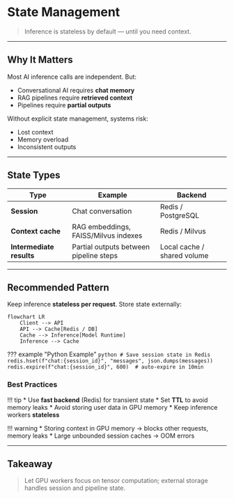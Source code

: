 # State Management

> Inference is stateless by default — until you need context.

---

## Why It Matters

Most AI inference calls are independent. But:

- Conversational AI requires **chat memory**
- RAG pipelines require **retrieved context**
- Pipelines require **partial outputs**

Without explicit state management, systems risk:

- Lost context  
- Memory overload  
- Inconsistent outputs  

---

## State Types

| Type                     | Example                                | Backend                     |
| ------------------------ | -------------------------------------- | --------------------------- |
| **Session**              | Chat conversation                      | Redis / PostgreSQL          |
| **Context cache**        | RAG embeddings, FAISS/Milvus indexes   | Redis / Milvus              |
| **Intermediate results** | Partial outputs between pipeline steps | Local cache / shared volume |


---

## Recommended Pattern

Keep inference **stateless per request**. Store state externally:

```mermaid
flowchart LR
    Client --> API
    API --> Cache[Redis / DB]
    Cache --> Inference[Model Runtime]
    Inference --> Cache
```

??? example "Python Example"
    ```python
    # Save session state in Redis
    redis.hset(f"chat:{session_id}", "messages", json.dumps(messages))
    redis.expire(f"chat:{session_id}", 600)  # auto-expire in 10min
    ```

### Best Practices

!!! tip
    * Use **fast backend** (Redis) for transient state
    * Set **TTL** to avoid memory leaks
    * Avoid storing user data in GPU memory
    * Keep inference workers **stateless**

!!! warning
    * Storing context in GPU memory → blocks other requests, memory leaks
    * Large unbounded session caches → OOM errors

---

## Takeaway

> Let GPU workers focus on tensor computation; external storage handles session and pipeline state.
